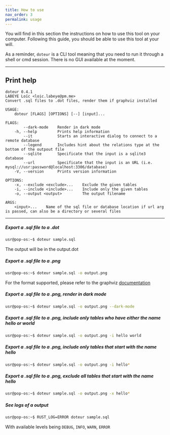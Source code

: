 ```yaml
---
title: How to use
nav_order: 3
permalink: usage
---
```


You will find in this section the instructions on how to use this tool on your computer. Following this guide, you should be able to use this tool at your will.

As a reminder, `doteur` is a CLI tool meaning that you need to run it through a shell or cmd session. There is no GUI available at the moment.

---

## Print help

```
doteur 0.4.1
LABEYE Loïc <loic.labeye@pm.me>
Convert .sql files to .dot files, render them if graphviz installed

USAGE:
    doteur [FLAGS] [OPTIONS] [--] [input]...

FLAGS:
        --dark-mode    Render in dark mode
    -h, --help         Prints help information
        --it           Starts an interactive dialog to connect to a remote database
        --legend       Includes hint about the relations type at the bottom of the outpout file
        --sqlite       Specificate that the input is a sqlite3 database
        --url          Specificate that the input is an URL (i.e. mysql://usr:password@localhost:3306/database)
    -V, --version      Prints version information

OPTIONS:
    -x, --exclude <exclude>...    Exclude the given tables
    -i, --include <include>...    Include only the given tables
    -o, --output <output>         The output filename

ARGS:
    <input>...    Name of the sql file or database location if url arg is passed, can also be a directory or several files
```

---

##### Export a .sql file to a .dot

```bash
usr@pop-os:~$ doteur sample.sql
```

The output will be in the output.dot

##### Export a .sql file to a .png

```bash
usr@pop-os:~$ doteur sample.sql -o output.png
```

For the format supported, please refer to the graphviz [documentation](https://graphviz.org/doc/info/output.html)

##### Export a .sql file to a .png, render in dark mode

```bash
usr@pop-os:~$ doteur sample.sql -o output.png --dark-mode
```

##### Export a .sql file to a .png, include only tables who have either the name hello or world

```bash
usr@pop-os:~$ doteur sample.sql -o output.png -i hello world
```

##### Export a .sql file to a .png, include only tables that start with the name hello

```bash
usr@pop-os:~$ doteur sample.sql -o output.png -i hello*
```

##### Export a .sql file to a .png, exclude all tables that start with the name hello

```bash
usr@pop-os:~$ doteur sample.sql -o output.png -x hello*
```

##### See logs of a output

```bash
usr@pop-os:~$ RUST_LOG=ERROR doteur sample.sql
```

With available levels being `DEBUG`, `INFO`, `WARN`, `ERROR`

